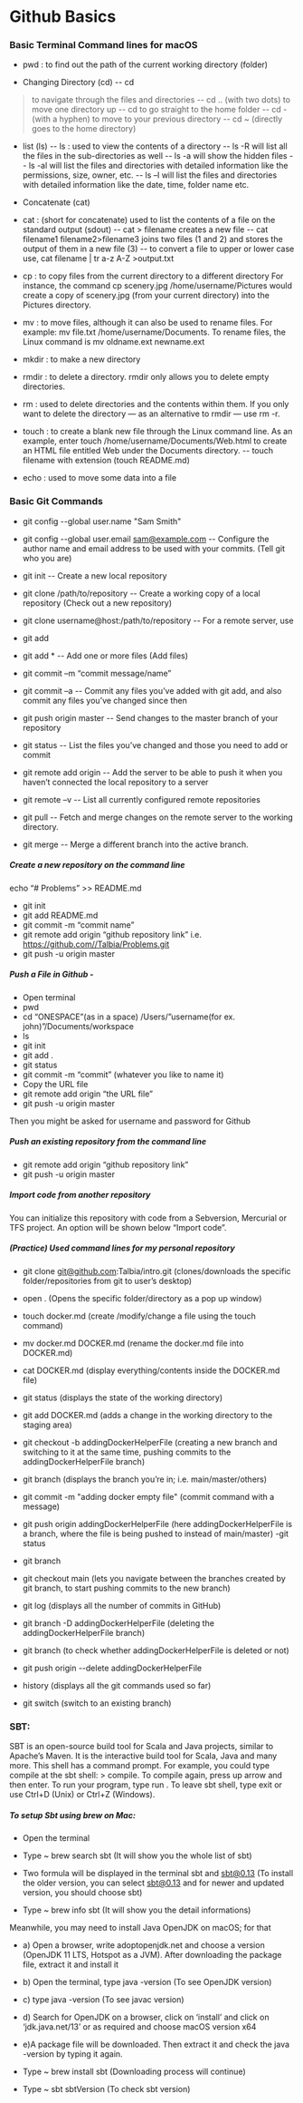 # Github Basics

### Basic Terminal Command lines for macOS 

- pwd : to find out the path of the current working directory (folder)

- Changing Directory (cd)
-- cd <directory name>
> to navigate through the files and directories
-- cd .. (with two dots) to move one directory up
-- cd to go straight to the home folder
--  cd - (with a hyphen) to move to your previous directory
-- cd ~ (directly goes to the home directory)

- list (ls)
-- ls : used to view the contents of a directory
--	ls -R will list all the files in the sub-directories as well
--	ls -a will show the hidden files
--	ls -al will list the files and directories with detailed information like the permissions, size, owner, etc.
--	ls –l will list the files and directories with detailed information like the date, time, folder name etc.

- Concatenate (cat)
- cat : (short for concatenate) used to list the contents of a file on the standard output (sdout)
--	cat > filename creates a new file
--	cat filename1 filename2>filename3 joins two files (1 and 2) and stores the output of them in a new file (3)
--	to convert a file to upper or lower case use, cat filename | tr a-z A-Z >output.txt

- cp : to copy files from the current directory to a different directory
For instance, the command cp scenery.jpg /home/username/Pictures would create a copy of scenery.jpg (from your current directory) into the Pictures directory.

- mv : to move files, although it can also be used to rename files.
For example: mv file.txt /home/username/Documents.
To rename files, the Linux command is mv oldname.ext newname.ext

- mkdir : to make a new directory

- rmdir : to delete a directory. rmdir only allows you to delete empty directories.

- rm : used to delete directories and the contents within them. If you only want to delete the directory — as an alternative to rmdir — use rm -r.

- touch : to create a blank new file through the Linux command line. As an example, enter touch /home/username/Documents/Web.html to create an HTML file entitled Web under the Documents directory.
-- touch filename with extension (touch README.md)


- echo : used to move some data into a file



### Basic Git Commands

- git config --global user.name "Sam Smith"

- git config --global user.email sam@example.com
-- Configure the author name and email address to be used with your commits. (Tell git who you are)

- git init 
-- Create a new local repository

- git clone /path/to/repository
-- Create a working copy of a local repository (Check out a new repository)

- git clone username@host:/path/to/repository
-- For a remote server, use

- git add <filename>

- git add *
-- Add one or more files (Add files)

- git commit –m “commit message/name”

- git commit –a 
-- Commit any files you’ve added with git add, and also commit any files you’ve changed since then

- git push origin master
-- Send changes to the master branch of your repository

- git status
-- List the files you’ve changed and those you need to add or commit

- git remote add origin <server>
-- Add the server to be able to push it when you haven’t connected the local repository to a server

- git remote –v
-- List all currently configured remote repositories 

- git pull
-- Fetch and merge changes on the remote server to the working directory.

- git merge <branchname>
-- Merge a different branch into the active branch.

##### Create a new repository on the command line
echo “# Problems” >> README.md
-	git init
-	git add README.md
-   git commit -m “commit name”
-	git remote add origin “github repository link” i.e. https://github.com//Talbia/Problems.git
-	git push -u origin master

##### Push a File in Github -
-	Open terminal
-	pwd
-	cd “ONESPACE”(as in a space) /Users/”username(for ex. john)”/Documents/workspace
-	ls 
-	git init
-	git add . 
-	git status 
-	git commit -m “commit” (whatever you like to name it)
-	Copy the URL file
-	git remote add origin “the URL file”
-	git push -u origin master 

Then you might be asked for username and password for Github 


##### Push an existing repository from the command line
-	git remote add origin “github repository link” 
-	git push -u origin master

##### Import code from another repository
You can initialize this repository with code from a Sebversion, Mercurial or TFS project.
An option will be shown below “Import code”.


##### (Practice) Used command lines for my personal repository

- git clone git@github.com:Talbia/intro.git (clones/downloads the specific folder/repositories  from git to user’s desktop)

- open . (Opens the specific folder/directory as a pop up window)

- touch docker.md (create /modify/change a file using the touch command)
- mv docker.md DOCKER.md (rename the docker.md file into DOCKER.md)
- cat DOCKER.md (display everything/contents inside the DOCKER.md file)
- git status (displays the state of the working directory)
- git add DOCKER.md (adds a change in the working directory to the staging area)
- git checkout -b addingDockerHelperFile (creating a new branch and switching to it at the same time, pushing commits to the addingDockerHelperFile branch)
- git branch (displays the branch you’re in; i.e. main/master/others)
- git commit -m "adding docker empty file" (commit command with a message)
- git push origin addingDockerHelperFile (here addingDockerHelperFile is a branch, where the file is being pushed to instead of main/master)
-git status
- git branch
- git checkout main (lets you navigate between the branches created by git branch, to start pushing commits to the new branch)
- git log (displays all the number of commits in GitHub)
- git branch -D addingDockerHelperFile (deleting the addingDockerHelperFile branch)
- git branch (to check whether addingDockerHelperFile is deleted or not)
- git push origin --delete addingDockerHelperFile
- history (displays all the git commands used so far)
- git switch (switch to an existing branch)


### SBT: 
SBT is an open-source build tool for Scala and Java projects, similar to Apache’s Maven. It is the interactive build tool for Scala, Java and many more. This shell has a command prompt. 
For example, you could type compile at the sbt shell: > compile. To compile again, press up arrow and then enter. To run your program, type run . To leave sbt shell, type exit or use Ctrl+D (Unix) or Ctrl+Z (Windows).
 
##### To setup Sbt using brew on Mac: 

- Open the terminal

- Type ~ brew search sbt (It will show you the whole list of sbt)

- Two formula will be displayed in the terminal sbt and sbt@0.13 (To install the older version, you can select sbt@0.13 and for newer and updated version, you should choose sbt)

- Type ~ brew info sbt (It will show you the detail informations)

Meanwhile, you may need to install Java OpenJDK on macOS; for that
- a) Open a browser, write adoptopenjdk.net and choose a version (OpenJDK 11 LTS, Hotspot as a JVM). After downloading the package file, extract it and install it 

- b) Open the terminal, type java -version (To see OpenJDK version)

- c) type java -version (To see javac version)

- d) Search for OpenJDK on a browser, click on ‘install’ and click on ‘jdk.java.net/13’ or as required and choose macOS version x64 

- e)A package file will be downloaded. Then extract it and check the java -version by typing it again. 

- Type ~ brew install sbt (Downloading process will continue)

- Type ~ sbt sbtVersion (To check sbt version)

